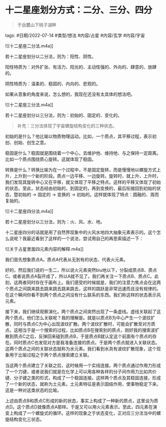 十二星座划分方式：二分、三分、四分
====

  
> 于岳麓山下桃子湖畔

tags: #日期/2022-07-14 #类型/想法 #内容/占星 #内容/玄学 #内容/宇宙 





  

  

![[十二星座二分法.m4a]]  

若十二星座划分以二分法，则为：阳性、阴性。



阳性特质为：对外扩张、有活力、阳光的、主动性强的、外向的、肆意的、放肆的。

  

阴性特质为：温柔的、稳固的、内向的、悲观的。

  

如果从意象的角度来说，怎么想的，我现在还没有太具体的想法吧。

  

  

  
![[十二星座三分法.m4a]]
  

若十二星座划分以三分法，则为：初始的、固定的、变化的。

  

> 补充：三分法体现了宇宙螺旋结构变化的三种状态。

  

初始的是什么？他比喻以物质物理运动。比如，一个质点，其平移过程，表示初创、创始、创生之意。

  

稳固是什么？稳固就是围绕着一个中心，去维护他、维持他、与之保持一定距离。比如一个质点围绕质心旋转。这就体现了稳固。

  

转换是什么？转换比喻为在一个过程中，不是固定旋转，而是慢慢地以螺旋方式上升，上升到一个新的阶段。质点一边平移、一边旋转。旋转时，就上升，上升时，我们发现其旋转中心又在平移，就又体现了平移之特点。这样的平移又体现了初始的状态。至此，状态经由初始的，到固定的，再到变换的，最后衔接回到初始的状态，暨初始的 -> 固定的 -> 变换的 -> 初始的。这样就体现了特点：圆融的、周而复始的。

  

  
![[十二星座四分法.m4a]]
  

若十二星座划分以三分法，则为：火、风、水、地。

  

十二星座四分的话就是用了自然界现象中的火风水地四大抽象元素表示的。这个怎么说呢？我最近看到了这样的一个说法，尝试用自己的再思索描述一下：

  

  

![[关于占星里面四元素内容的解释.m4a]]  

我们首先想象质点A。质点A代表从无到有的状态、代表火元素。

  

好的，然后我们说的一生二，所以说火元素突然biu地以下，分裂成质点B、质点C。或者说质点A裂开成了，所以A就不见了。我们再关注一下质点B、质点C。此刻，这两者同时存在于画布上。我们感受的时候就是，我们的注意力焦点会在这两个质点之间跳来跳去跳来跳去跳来跳去，这样的跳跃是非常迅速而且没有规律的。在这个瞬间你看不到两个质点之间没有什么联系的东西。我们称这样的状态表示风元素。

  

接下来，我们继续观察演化。两个质点之间突然出现了一条虚线。虚线关联起了这两个质点。他们怎么关联呢？我的理解是。就是以质点B为中心产生一个波纹扩散，同时与质点C为中心出现波纹扩散。两个波纹扩散时，可能会扩散至对方质点。这相当于是一个搜索的过程，比如质点B在搜索别的质点，刚好我的搜索波扩散到质点C之后，反弹回来碰到质点B，于是质点B就认定这个前面有个质点的存在。同时质点C也发现对方是我准备连接的质点。于是两个质点就进入关联状态。这两个质点之间的关联状态就称为水元素。我们看到水具有波纹扩散现象，这个现象用于比喻过程之于两个质点搜索建立关联。

  

当这两个质点建立了关联之后，这时候用一个实线连接。两个质点通过作用力形成了一个力键，或者说我们就是在化学上可以用各种各样的分子间作用力比如共价键、分子键之类的形式，构成了一个稳固连接。这样两个质点及其稳固连接，形成了一个新的状态，就称为土元素。土元素特征是表示固结作用，使事物稳定下来。这是一种对这类状态的比喻。

  

上述由质点B和质点C形成的新的状态，事实上构成了一种新的质点，这里设为质点D。这个质点D就像质点A那样。于是又可以用火元素表示。至此，四元素在演变上构成了一个螺旋式的循环。这样的现象之于状态变化，正对应三分法当中的螺旋结构变化三状态。